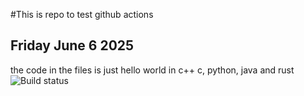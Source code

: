 #This is repo to test github actions
## Friday June 6 2025
the code in the files is just hello world in c++ c, python, java and rust
</br>
![Build status](https://github.com/TylerEvans-Dev/GitHubActions.git/workflows/test.yaml)
